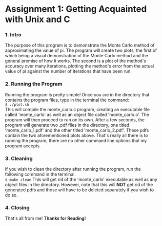 
# Assignment 1: Getting Acquainted with Unix and C

### 1. Intro

The purpose of this program is to demonstrate the Monte Carlo method of approximating the value of pi. The program will create two plots, the first of which being a visual demonstration of the Monte Carlo method and the general premise of how it works. The second is a plot of the method's accuracy over many iterations, plotting the method's error from the actual value of pi against the number of iterations that have been run.

### 2. Running the Program

Running the program is pretty simple! Once you are in the directory that contains the program files, type in the terminal the command:  
`$ ./plot.sh`  
This will compile the monte\_carlo.c program, creating an executable file called 'monte\_carlo' as well as an object file called 'monte\_carlo.o'. The program will then proceed to run on its own. After a few seconds, the program will generate two .pdf files in the directory, one titled 'monte\_carlo\_1.pdf' and the other titled 'monte\_carlo\_2.pdf'. These pdfs contain the two aforementioned plots above. That's really all there is to running the program, there are no other command line options that my program accepts.

### 3. Cleaning

If you wish to clean the directory after running the program, run the following command in the terminal:  
`$ make clean`
This will get rid of the 'monte\_carlo' executable as well as any object files in the directory. However, note that this will __NOT__ get rid of the generated pdfs and those will have to be deleted separately if you wish to do so.

### 4. Closing

That's all from me!  __Thanks for Reading!__

